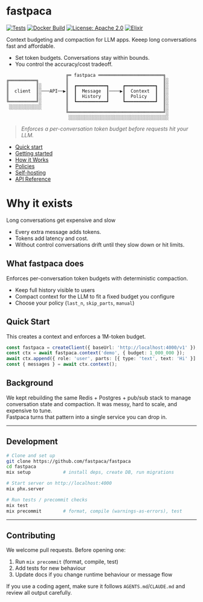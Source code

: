 # fastpaca

[![Tests](https://github.com/fastpaca/fastpaca/actions/workflows/test.yml/badge.svg)](https://github.com/fastpaca/fastpaca/actions/workflows/test.yml)
[![Docker Build](https://github.com/fastpaca/fastpaca/actions/workflows/docker-build.yml/badge.svg)](https://github.com/fastpaca/fastpaca/actions/workflows/docker-build.yml)
[![License: Apache 2.0](https://img.shields.io/badge/License-Apache%202.0-blue.svg)](LICENSE)
[![Elixir](https://img.shields.io/badge/Elixir-1.18.4-purple.svg)](https://elixir-lang.org/)

Context budgeting and compaction for LLM apps. Keeep long conversations fast and affordable.

- Set token budgets. Conversations stay within bounds.
- You control the accuracy/cost tradeoff.

```
                      ╔═ fastpaca ════════════════════════╗
╔══════════╗          ║                                   ║░
║          ║░         ║  ┏━━━━━━━━━━━┓     ┏━━━━━━━━━━━┓  ║░
║  client  ║░───API──▶║  ┃  Message  ┃────▶┃  Context  ┃  ║░
║          ║░         ║  ┃  History  ┃     ┃  Policy   ┃  ║░
╚══════════╝░         ║  ┗━━━━━━━━━━━┛     ┗━━━━━━━━━━━┛  ║░
 ░░░░░░░░░░░░         ║                                   ║░
                      ╚═══════════════════════════════════╝░
                       ░░░░░░░░░░░░░░░░░░░░░░░░░░░░░░░░░░░░░
```

> _Enforces a per-conversation token budget before requests hit your LLM._

- [Quick start](https://docs.fastpaca.com/usage/quickstart)
- [Getting started](https://docs.fastpaca.com/usage/getting-started)
- [How it Works](https://docs.fastpaca.com/architecture)
- [Policies](https://docs.fastpaca.com/usage/context-management)
- [Self-hosting](https://docs.fastpaca.com/deployment)
- [API Reference](https://docs.fastpaca.com/api/rest)

# Why it exists 

Long conversations get expensive and slow

- Every extra message adds tokens.
- Tokens add latency and cost.
- Without control conversations drift until they slow down or hit limits.

## What fastpaca does

Enforces per-conversation token budgets with deterministic compaction.

- Keep full history visible to users
- Compact context for the LLM to fit a fixed budget you configure
- Choose your policy (`last_n`, `skip_parts`, `manual`)

## Quick Start


This creates a context and enforces a 1M-token budget.

```ts
const fastpaca = createClient({ baseUrl: 'http://localhost:4000/v1' });
const ctx = await fastpaca.context('demo', { budget: 1_000_000 });
await ctx.append({ role: 'user', parts: [{ type: 'text', text: 'Hi' }] });
const { messages } = await ctx.context();
```

## Background

We kept rebuilding the same Redis + Postgres + pub/sub stack to manage conversation state and compaction. It was messy, hard to scale, and expensive to tune.  
Fastpaca turns that pattern into a single service you can drop in.

---

## Development

```bash
# Clone and set up
git clone https://github.com/fastpaca/fastpaca
cd fastpaca
mix setup            # install deps, create DB, run migrations

# Start server on http://localhost:4000
mix phx.server

# Run tests / precommit checks
mix test
mix precommit        # format, compile (warnings-as-errors), test
```

---

## Contributing

We welcome pull requests. Before opening one:

1. Run `mix precommit` (format, compile, test)
2. Add tests for new behaviour
3. Update docs if you change runtime behaviour or message flow

If you use a coding agent, make sure it follows `AGENTS.md`/`CLAUDE.md` and review all output carefully.
